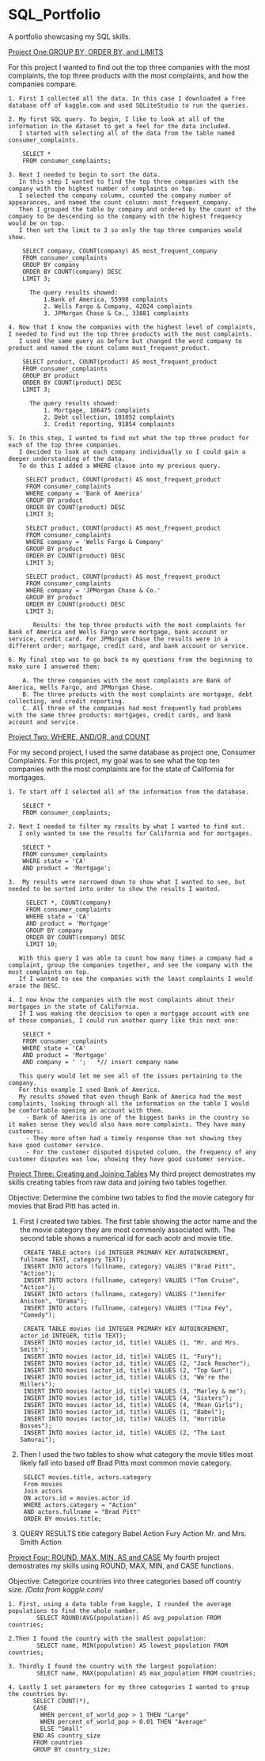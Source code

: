 # SQL_Portfolio
A portfolio showcasing my SQL skills.


[Project One:GROUP BY, ORDER BY, and LIMITS](https://github.com/Lorenasepp/Lorenasepp/blob/c99bf7c8eb438a18f1f3d4c94579a3020746c64c/SQL%20Portfolio)

  For this project I wanted to find out the top three companies with the most complaints, the top three products with the most complaints, and how the companies compare.
    
    1. First I collected all the data. In this case I downloaded a free database off of kaggle.com and used SQLiteStudio to run the queries.
    
    2. My first SQL query. To begin, I like to look at all of the information in the dataset to get a feel for the data included.
       I started with selecting all of the data from the table named consumer_complaints.
       
        SELECT *
        FROM consumer_complaints;

    3. Next I needed to begin to sort the data. 
       In this step I wanted to find the top three companies with the company with the highest number of complaints on top.
       I selected the company column, counted the company number of appearances, and named the count column: most_frequent_company. 
       Then I grouped the table by company and ordered by the count of the company to be descending so the company with the highest frequency would be on top.
       I then set the limit to 3 so only the top three companies would show. 
    
        SELECT company, COUNT(company) AS most_frequent_company
        FROM consumer_complaints
        GROUP BY company
        ORDER BY COUNT(company) DESC 
        LIMIT 3;

          The query results showed: 
              1.Bank of America, 55998 complaints
              2. Wells Fargo & Company, 42024 complaints
              3. JPMorgan Chase & Co., 33881 complaints

    4. Now that I know the companies with the highest level of complaints, I needed to find out the top three products with the most complaints.
       I used the same query as before but changed the word company to product and named the count column most_frequent_product. 

        SELECT product, COUNT(product) AS most_frequent_product
        FROM consumer_complaints
        GROUP BY product
        ORDER BY COUNT(product) DESC
        LIMIT 3; 

          The query results showed:
              1. Mortgage, 186475 complaints
              2. Debt collection, 101052 complaints
              3. Credit reporting, 91854 complaints

    5. In this step, I wanted to find out what the top three product for each of the top three companies. 
       I decided to look at each company individually so I could gain a deeper understanding of the data. 
       To do this I added a WHERE clause into my previous query.
        
         SELECT product, COUNT(product) AS most_frequent_product
         FROM consumer_complaints
         WHERE company = 'Bank of America'
         GROUP BY product
         ORDER BY COUNT(product) DESC
         LIMIT 3;

         SELECT product, COUNT(product) AS most_frequent_product
         FROM consumer_complaints
         WHERE company = 'Wells Fargo & Company'
         GROUP BY product
         ORDER BY COUNT(product) DESC
         LIMIT 3; 

         SELECT product, COUNT(product) AS most_frequent_product
         FROM consumer_complaints
         WHERE company = 'JPMorgan Chase & Co.'
         GROUP BY product
         ORDER BY COUNT(product) DESC
         LIMIT 3;

           Results: the top three products with the most complaints for Bank of America and Wells Fargo were mortgage, bank account or service, credit card. For JPMorgan Chase the results were in a different order; mortgage, credit card, and bank account or service.

    6. My final step was to go back to my questions from the beginning to make sure I answered them:

        A. The three companies with the most complaints are Bank of America, Wells Fargo, and JPMorgan Chase.
        B. The three products with the most complaints are mortgage, debt collecting, and credit reporting.
        C. All three of the companies had most frequently had problems with the same three products: mortgages, credit cards, and bank account and service.



[Project Two: WHERE, AND/OR, and COUNT](https://github.com/Lorenasepp/project2/blob/main/Portfolio%20project2)

For my second project, I used the same database as project one, Consumer Complaints.
For this project, my goal was to see what the top ten companies with the most complaints are for the state of California for mortgages.

    1. To start off I selected all of the information from the database. 
 
        SELECT *
        FROM consumer_complaints;

    2. Next I needed to filter my results by what I wanted to find out.
       I only wanted to see the results for California and for mortgages. 

        SELECT *
        FROM consumer_complaints
        WHERE state = 'CA'
        AND product = 'Mortgage';

    3.  My results were narrowed down to show what I wanted to see, but needed to be sorted into order to show the results I wanted. 

         SELECT *, COUNT(company)
         FROM consumer_complaints
         WHERE state = 'CA'
         AND product = 'Mortgage'
         GROUP BY company
         ORDER BY COUNT(company) DESC
         LIMIT 10;

       With this query I was able to count how many times a company had a complaint, group the companies together, and see the company with the most complaints on top.
       If I wanted to see the companies with the least complaints I would erase the DESC. 

    4. I now know the companies with the most complaints about their mortgages in the state of California. 
       If I was making the descision to open a mortgage account with one of those companies, I could run another query like this next one:

        SELECT *
        FROM consumer_complaints
        WHERE state = 'CA'
        AND product = 'Mortgage'
        AND company = ' ';   *// insert company name
 
       This query would let me see all of the issues pertaining to the company. 
       For this example I used Bank of America. 
       My results showed that even though Bank of America had the most complaints, looking through all the information on the table I would be comfortable opening an account with them. 
         - Bank of America is one of the biggest banks in the country so it makes sense they would also have more complaints. They have many customers.
         - They more often had a timely response than not showing they have good customer service. 
         - For the customer disputed disputed column, the frequency of any customer disputes was low, showing they have good customer service. 
         
         
[Project Three: Creating and Joining Tables](https://github.com/Lorenasepp/SQL_Portfolio/blob/main/Project%20Three) 
My third project demostrates my skills creating tables from raw data and joining two tables together. 

Objective: Determine the combine two tables to find the movie category for movies that Brad Pitt has acted in. 

  1. First I created two tables. The first table showing the actor name and the the movie category they are most commenly associated with. The second table shows a numerical id for each acotr and movie title.

          CREATE TABLE actors (id INTEGER PRIMARY KEY AUTOINCREMENT, fullname TEXT, category TEXT);
          INSERT INTO actors (fullname, category) VALUES ("Brad Pitt", "Action");
          INSERT INTO actors (fullname, category) VALUES ("Tom Cruise", "Action");
          INSERT INTO actors (fullname, category) VALUES ("Jennifer Aniston", "Drama");
          INSERT INTO actors (fullname, category) VALUES ("Tina Fey", "Comedy"); 

          CREATE TABLE movies (id INTEGER PRIMARY KEY AUTOINCREMENT, actor_id INTEGER, title TEXT);
          INSERT INTO movies (actor_id, title) VALUES (1, "Mr. and Mrs. Smith");
          INSERT INTO movies (actor_id, title) VALUES (1, "Fury");
          INSERT INTO movies (actor_id, title) VALUES (2, "Jack Reacher");
          INSERT INTO movies (actor_id, title) VALUES (2, "Top Gun");
          INSERT INTO movies (actor_id, title) VALUES (3, "We're the Millers");
          INSERT INTO movies (actor_id, title) VALUES (3, "Marley & me");
          INSERT INTO movies (actor_id, title) VALUES (4, "Sisters");
          INSERT INTO movies (actor_id, title) VALUES (4, "Mean Girls");
          INSERT INTO movies (actor_id, title) VALUES (1, "Babel");
          INSERT INTO movies (actor_id, title) VALUES (3, "Horrible Bosses");
          INSERT INTO movies (actor_id, title) VALUES (2, "The Last Samurai");

  2. Then I used the two tables to show what category the movie titles most likely fall into based off Brad Pitts most common movie category.

          SELECT movies.title, actors.category
          From movies
          Join actors
          ON actors.id = movies.actor_id
          WHERE actors.category = "Action"
          AND actors.fullname = "Brad Pitt"
          ORDER BY movies.title;

  3. QUERY RESULTS
          title	                 category
          Babel	                 Action
          Fury	                 Action
          Mr. and Mrs. Smith     Action

[Project Four: ROUND, MAX, MIN, AS and CASE](https://github.com/Lorenasepp/SQL_Portfolio/commit/4df8edb316c8cf81932088ac364962bd0d9ebe8b)
My fourth project demostrates my skills using ROUND, MAX, MIN, and CASE functions.

Objective: Categorize countries into three categories based off country size.
/*Data from kaggle.com*/

    1. First, using a data table from kaggle, I rounded the average populations to find the whole number.
            SELECT ROUND(AVG(population)) AS avg_population FROM countries;

    2.Then I found the country with the smallest population:
            SELECT name, MIN(population) AS lowest_population FROM countries;

    3. Thirdly I found the country with the largest population:
            SELECT name, MAX(population) AS max_population FROM countries;

    4. Lastly I set parameters for my three categories I wanted to group the countries by:
           SELECT COUNT(*),
           CASE
             WHEN percent_of_world_pop > 1 THEN "Large"
             WHEN percent_of_world_pop > 0.01 THEN "Average"
             ELSE "Small"
           END AS country_size 
           FROM countries
           GROUP BY country_size;
